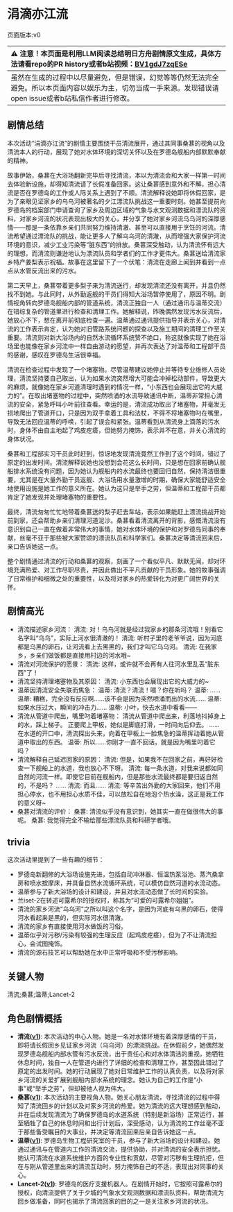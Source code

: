 # 涓滴亦江流
页面版本:v0
 

| :warning: 注意！本页面是利用LLM阅读总结明日方舟剧情原文生成，具体方法请看repo的PR history或者b站视频：[BV1gdJ7zqESe](https://www.bilibili.com/video/BV1gdJ7zqESe/)         |
|:----------------------------|
| 虽然在生成的过程中以尽量避免，但是错误，幻觉等等仍然无法完全避免。所以本页面内容以娱乐为主，切勿当成一手来源。发现错误请open issue或者b站私信作者进行修改。|



## 剧情总结
本次活动“涓滴亦江流”的剧情主要围绕干员清流展开，通过其同事桑葚的视角以及清流本人的行动，展现了她对水体环境的深切关怀以及在罗德岛舰船内部默默奉献的精神。

故事伊始，桑葚在大浴场翻新完毕后寻找清流，本以为清流会和大家一样第一时间去体验新设施，却得知清流请了长假准备回家。这让桑葚感到意外和不解，担心清流是否在罗德岛的工作或人际关系上遇到了不顺。清流解释说她即将休假回家，是为了亲眼见证家乡的乌乌河被著名的夕江漂流队挑战这一重要时刻。她甚至提前向罗德岛的档案部门申请查询了家乡及周边区域的气象与水文观测数据和漂流队的资料，对家乡河流的状况表现出极大的关心，并分享了她对家乡河流乌乌河的深厚感情——那是一条依靠乡亲们共同努力维持清澈、甚至可以直接用于烹饪的河流。清流希望通过漂流队的挑战，能让更多人了解乌乌河的清澈，从而增强大家保护河流环境的意识，减少工业污染等“脏东西”的排放。桑葚深受触动，认为清流怀有远大的理想，而清流则谦逊地认为漂流队员和学者们的工作才更伟大。桑葚送给清流家乡特产姜梨表示祝福。故事在这里留下了一个伏笔：清流在走廊上闻到并看到一点点从水管反流出来的污水。

第二天早上，桑葚带着更多梨子来为清流送行，却发现清流还没有离开，并且仍然找不到她。与此同时，从外勤返舰的干员们得知大浴场暂停使用了，原因不明。剧情视角转向罗德岛舰船内部的管道系统，清流正独自一人（通过通讯与温蒂交流）在错综复杂的管道里进行检查和清理工作。她解释说，昨晚偶然发现污水反流后，她放心不下，想在离开前彻底检查一遍。温蒂通过通讯提供指导并表示关心，对清流的工作表示肯定，认为她对旧管路系统问题的探查以及施工期间的清理工作至关重要。清流则对新大浴场内的自然水流循环系统赞不绝口，称这就像实现了她在浴场里也能像在家乡河流中一样自由游动的愿望，并再次表达了对温蒂和工程部干员的感谢，感叹在罗德岛生活很幸福。

清流在检查过程中发现了一个堵塞物。尽管温蒂建议她停止并等待专业维修人员处理，清流坚持要自己取出，认为如果水流突然增大可能会冲掉松动部件，导致更大的麻烦，就像她在家乡河道清理时遇到的情况一样，“小东西也会展现出它的大威力的”。在取出堵塞物的过程中，突然喷涌的水流导致通讯中断，温蒂非常担心清流的安全，紧急呼叫小叶前往查看。幸运的是，清流成功取出了堵塞物，并毫发无损地爬出了管道开口，只是因为双手拿着工具和法杖，不得不将堵塞物叼在嘴里，导致无法回应温蒂的呼唤，引起了误会和紧张。温蒂看到从清流身上滴落的污水时，身体不由自主地起了鸡皮疙瘩，但她努力掩饰，表示并不在意，并关心清流的身体状况。

桑葚和工程部实习干员此时赶到，惊讶地发现清流竟然工作到了这个时间，错过了原定的出发时间。清流解释说她也没想到会花这么长时间，只是想在回家前确认舰船排水系统没有问题，因为她认为舰船内的水流最终也要回归自然，保持清洁很重要，尤其是在大量外勤干员返舰、大浴场用水量激增的时期，确保大家能舒适安全地使用设施是她工作的意义所在。她认为这只是举手之劳，但温蒂和工程部干员都肯定了她发现并处理堵塞物的重要性。

最终，清流匆匆忙忙地带着桑葚送的梨子赶去车站，表示如果能赶上漂流挑战开始前到家，还会帮助乡亲们清理河道泥沙。桑葚看着清流离开的背影，感慨清流没有意识到自己一直在做着非常伟大的事情，她对水体环境的保护和对罗德岛同事的奉献，丝毫不亚于那些被大家赞颂的漂流队员和科学家们。桑葚决定等清流回来后，亲口告诉她这一点。

整个剧情通过清流的行动和桑葚的观察，刻画了一个看似平凡、默默无闻，却对环境充满热爱、对工作尽职尽责，并因此做出不平凡贡献的干员形象。她的故事强调了日常维护和细微之处的重要性，以及将对家乡的热爱转化为对更广阔世界的关怀。
## 剧情高光
*   清流描述家乡河流：
    清流: 对！乌乌河就是经过我家乡的那条河流哦！别看它名字叫“乌乌”，实际上河水很清澈的！
    清流: 听村子里的老爷爷说，因为河底都是乌黑的卵石，让河流看上去黑黑的，我们才叫它乌乌河。
    清流: 在我家乡，乡亲们做饭都是直接用村边的河水哦~
*   清流对河流保护的愿景：
    清流: 这样，或许就不会再有人往河水里乱丢“脏东西”了！
*   清流坚持清理堵塞物及其原因：
    清流: 小东西也会展现出它的大威力的~
*   温蒂因清流安全失联而焦急：
    温蒂: 清流？清流！喂？你在听吗？
    温蒂: ......
    温蒂: 糟糕，完全没有反应啊......该不会是因为突然喷涌而出的水流......
    温蒂: 如果水压过大，瞬间的冲击力......
    温蒂: 小叶，快去水道中看看——
*   清流从管道中爬出，嘴里叼着堵塞物：
    清流从管道中爬出来，利落地抖掉身上的水，踩上梯子。
    正要爬上甲板，她似是脚底打滑，一时间向后仰去。
    ......
    在水道的开口中，清流探出头来，向着在甲板上一脸焦急的温蒂挥动着她从管道中取出的东西。
    温蒂: 所以......你刚才一直不回话，就是因为嘴里叼着它吗？
*   清流解释自己延迟回家的原因：
    清流: 但是，如果我不在回家之前，再好好检查一下舰船上的水道，我也放心不下呀。
    清流: 每一条水道，对我来说都如同自然的河流一样。即使它目前在舰船内，但是那些水流最终都是要归返自然的，不是吗？
    ......
    清流: 而且......
    清流: 等辛苦出外勤的大家回来，他们不用担心停水，也不用担心水质不佳，可以放松自在地泡个热水澡，这正是我工作的意义呀~
*   桑葚对清流的评价：
    桑葚: 清流似乎没有意识到，她其实一直在做很伟大的事呢。
    桑葚: 我觉得完全不输给那些漂流队员和科研学者哦。
## trivia
这次活动里提到了一些有趣的细节：
*   罗德岛新翻修的大浴场设施先进，包括自动冲淋器、恒温热泵浴池、蒸汽桑拿房和喷水按摩床，并具备自然水流循环系统，可以模仿自然河道的水流动态。
*   温蒂参与了新大浴场的设计和建设，并且对水流动态做了长时间的实验。
*   兰iset-2在转述可露希尔的授权时，称其为“可爱的可露希尔姐姐”。
*   清流的家乡河流“乌乌河”之所以叫这个名字，是因为河底有乌黑的卵石，使得河水看起来是黑的，但实际河水很清澈。
*   清流的家乡有直接使用河水做饭的习俗。
*   温蒂似乎对污秽/污染有较强的生理反应（起鸡皮疙瘩），但为了不让清流担心，会试图掩饰。
*   清流的源石技艺可以帮助她在水中正常呼吸和不受污秽影响。
## 关键人物
清流;桑葚;温蒂;Lancet-2
## 角色剧情概括
-   **清流([v1](../chars/char_385_finlpp.md))**: 本次活动的中心人物。她是一名对水体环境有着深厚感情的干员，即将请长假回乡见证家乡河流（乌乌河）的漂流挑战。在休假前夕，她偶然发现罗德岛舰船内部水管有污水反流，出于责任心和对水体清洁的重视，她牺牲休息时间，独自一人在管道内进行了详细的检查和清理工作，甚至因此错过了原定的出发时间。她的行动展现了她对日常维护工作的认真负责，以及将对家乡河流的关爱扩展到舰船内部水系统的理念。她认为自己的工作是“小事”或“举手之劳”，但却被他人视为伟大。
-   **桑葚([v1](../chars/char_473_mberry.md))**: 本次活动的主要视角人物。她关心朋友清流，寻找清流的过程中得知了清流回乡的计划以及对家乡河流的热爱。她为清流的远大理想感到触动，并在后续发现清流为了确保罗德岛的水道系统（特别是新浴场）正常运行，甚至牺牲了自己的休息时间和出行计划后，深受感动，认为清流的工作丝毫不亚于那些备受瞩目的大事业，并决定等清流回来后亲自告诉她这一点。
-   **温蒂([v1](../chars/char_400_weedy.md))**: 罗德岛生物工程研究室的干员，参与了新大浴场的设计和建设。她通过通讯与在管道内工作的清流交流，提供协助，并对清流的安全表示担忧。她认可清流在水道系统维护方面的专业性和贡献，尽管对污秽有生理抗拒，但在与刚从管道里出来的清流互动时，努力掩饰自己的不适，表现出对同事的关心。
-   **Lancet-2([v1](../chars/char_285_medic2.md))**: 罗德岛的医疗支援机器人。在剧情开始时，它按照可露希尔的授权，向清流提供了关于夕城的气象水文观测数据和漂流队资料，帮助清流为回乡做准备，同时也揭示了清流回家的目的之一是关注家乡河流的状况。